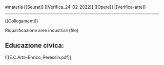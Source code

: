 #materia
[[Seurat]]
[[Verifica_24-02-2022]]
[[Opere]]
[[Verifica-arte]]

---

[[Collegamenti]]


Riqualificazione aree industriali (file)


## Educazione civica: 
![[E.C._Arte_-Enrico_Peressin.pdf]]
